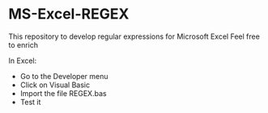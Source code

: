# MS-Excel-REGEX
This repository to develop regular expressions for Microsoft Excel
Feel free to enrich

In Excel:
   - Go to the Developer menu
   - Click on Visual Basic
   - Import the file REGEX.bas
   - Test it
